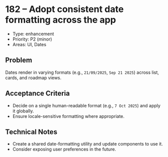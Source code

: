 # 182 – Adopt consistent date formatting across the app

- Type: enhancement
- Priority: P2 (minor)
- Areas: UI, Dates

## Problem
Dates render in varying formats (e.g., `21/09/2025`, `Sep 21 2025`) across list, cards, and roadmap views.

## Acceptance Criteria
- Decide on a single human-readable format (e.g., `7 Oct 2025`) and apply it globally.
- Ensure locale-sensitive formatting where appropriate.

## Technical Notes
- Create a shared date-formatting utility and update components to use it.
- Consider exposing user preferences in the future.
